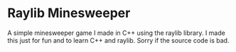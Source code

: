 # Raylib Minesweeper
A simple minesweeper game I made in C++ using the raylib library. I made this just for fun and to learn C++ and raylib. Sorry if the source code is bad.


